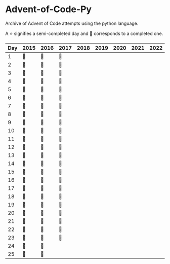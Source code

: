 # Advent-of-Code-Py
Archive of Advent of Code attempts using the python language.

 A :star: signifies a semi-completed day and :star2: corresponds to a completed one.

| Day | 2015    | 2016    | 2017    | 2018    | 2019    | 2020    | 2021    | 2022    | 2023    |
|-----|---------|---------|---------|---------|---------|---------|---------|---------|---------|
| 1   | :star2: | :star2: | :star2: |         |         |         |         |         |         |
| 2   | :star2: | :star2: | :star2: |         |         |         |         |         |         |
| 3   | :star2: | :star2: | :star2: |         |         |         |         |         |         |
| 4   | :star2: | :star2: | :star2: |         |         |         |         |         |         |
| 5   | :star2: | :star2: | :star2: |         |         |         |         |         |         |
| 6   | :star2: | :star2: | :star2: |         |         |         |         |         |         |
| 7   | :star2: | :star2: | :star2: |         |         |         |         |         |         |
| 8   | :star2: | :star2: | :star2: |         |         |         |         |         |         |
| 9   | :star2: | :star2: | :star2: |         |         |         |         |         |         |
| 10  | :star2: | :star2: | :star2: |         |         |         |         |         |         |
| 11  | :star2: | :star2: | :star2: |         |         |         |         |         |         |
| 12  | :star2: | :star2: | :star2: |         |         |         |         |         |         |
| 13  | :star2: | :star2: | :star2: |         |         |         |         |         |         |
| 14  | :star2: | :star2: | :star2: |         |         |         |         |         |         |
| 15  | :star2: | :star2: | :star2: |         |         |         |         |         |         |
| 16  | :star2: | :star2: | :star2: |         |         |         |         |         |         |
| 17  | :star2: | :star2: | :star2: |         |         |         |         |         |         |
| 18  | :star2: | :star2: | :star2: |         |         |         |         |         |         |
| 19  | :star2: | :star2: | :star2: |         |         |         |         |         |         |
| 20  | :star2: | :star2: | :star2: |         |         |         |         |         |         |
| 21  | :star2: | :star2: | :star2: |         |         |         |         |         |         |
| 22  | :star2: | :star2: | :star2: |         |         |         |         |         |         |
| 23  | :star2: | :star2: | :star2: |         |         |         |         |         |         |
| 24  | :star2: | :star2: |         |         |         |         |         |         |         |
| 25  | :star2: | :star2: |         |         |         |         |         |         |         |
